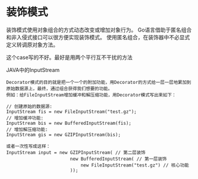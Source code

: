 # 装饰模式

装饰模式使用对象组合的方式动态改变或增加对象行为。
Go语言借助于匿名组合和非入侵式接口可以很方便实现装饰模式。
使用匿名组合，在装饰器中不必显式定义转调原对象方法。

这个case写的不好。最好是用两个平行互不干扰的方法

JAVA中的InputStream

```
Decorator模式的目的就是把一个一个的附加功能，用Decorator的方式给一层一层地累加到原始数据源上，最终，通过组合获得我们想要的功能。
例如：给FileInputStream增加缓冲和解压缩功能，用Decorator模式写出来如下：

// 创建原始的数据源:
InputStream fis = new FileInputStream("test.gz");
// 增加缓冲功能:
InputStream bis = new BufferedInputStream(fis);
// 增加解压缩功能:
InputStream gis = new GZIPInputStream(bis);

或者一次性写成这样：
InputStream input = new GZIPInputStream( // 第二层装饰
                        new BufferedInputStream( // 第一层装饰
                            new FileInputStream("test.gz") // 核心功能
                        ));
```